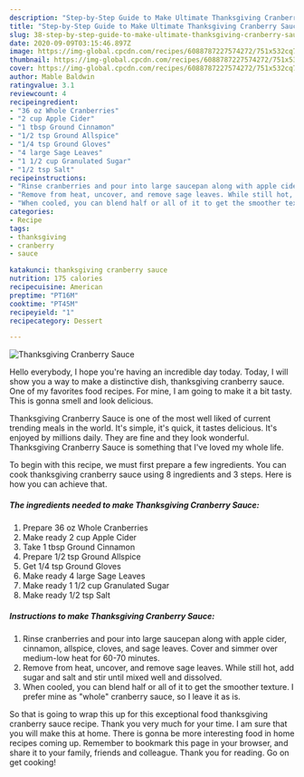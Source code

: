 ```yaml
---
description: "Step-by-Step Guide to Make Ultimate Thanksgiving Cranberry Sauce"
title: "Step-by-Step Guide to Make Ultimate Thanksgiving Cranberry Sauce"
slug: 38-step-by-step-guide-to-make-ultimate-thanksgiving-cranberry-sauce
date: 2020-09-09T03:15:46.897Z
image: https://img-global.cpcdn.com/recipes/6088787227574272/751x532cq70/thanksgiving-cranberry-sauce-recipe-main-photo.jpg
thumbnail: https://img-global.cpcdn.com/recipes/6088787227574272/751x532cq70/thanksgiving-cranberry-sauce-recipe-main-photo.jpg
cover: https://img-global.cpcdn.com/recipes/6088787227574272/751x532cq70/thanksgiving-cranberry-sauce-recipe-main-photo.jpg
author: Mable Baldwin
ratingvalue: 3.1
reviewcount: 4
recipeingredient:
- "36 oz Whole Cranberries"
- "2 cup Apple Cider"
- "1 tbsp Ground Cinnamon"
- "1/2 tsp Ground Allspice"
- "1/4 tsp Ground Gloves"
- "4 large Sage Leaves"
- "1 1/2 cup Granulated Sugar"
- "1/2 tsp Salt"
recipeinstructions:
- "Rinse cranberries and pour into large saucepan along with apple cider, cinnamon, allspice, cloves, and sage leaves. Cover and simmer over medium-low heat for 60-70 minutes."
- "Remove from heat, uncover, and remove sage leaves. While still hot, add sugar and salt and stir until mixed well and dissolved."
- "When cooled, you can blend half or all of it to get the smoother texture. I prefer mine as &#34;whole&#34; cranberry sauce, so I leave it as is."
categories:
- Recipe
tags:
- thanksgiving
- cranberry
- sauce

katakunci: thanksgiving cranberry sauce 
nutrition: 175 calories
recipecuisine: American
preptime: "PT16M"
cooktime: "PT45M"
recipeyield: "1"
recipecategory: Dessert

---
```



![Thanksgiving Cranberry Sauce](https://img-global.cpcdn.com/recipes/6088787227574272/751x532cq70/thanksgiving-cranberry-sauce-recipe-main-photo.jpg)

Hello everybody, I hope you're having an incredible day today. Today, I will show you a way to make a distinctive dish, thanksgiving cranberry sauce. One of my favorites food recipes. For mine, I am going to make it a bit tasty. This is gonna smell and look delicious.



Thanksgiving Cranberry Sauce is one of the most well liked of current trending meals in the world. It's simple, it's quick, it tastes delicious. It's enjoyed by millions daily. They are fine and they look wonderful. Thanksgiving Cranberry Sauce is something that I've loved my whole life.


To begin with this recipe, we must first prepare a few ingredients. You can cook thanksgiving cranberry sauce using 8 ingredients and 3 steps. Here is how you can achieve that.

<!--inarticleads1-->

##### The ingredients needed to make Thanksgiving Cranberry Sauce:

1. Prepare 36 oz Whole Cranberries
1. Make ready 2 cup Apple Cider
1. Take 1 tbsp Ground Cinnamon
1. Prepare 1/2 tsp Ground Allspice
1. Get 1/4 tsp Ground Gloves
1. Make ready 4 large Sage Leaves
1. Make ready 1 1/2 cup Granulated Sugar
1. Make ready 1/2 tsp Salt




<!--inarticleads2-->

##### Instructions to make Thanksgiving Cranberry Sauce:

1. Rinse cranberries and pour into large saucepan along with apple cider, cinnamon, allspice, cloves, and sage leaves. Cover and simmer over medium-low heat for 60-70 minutes.
1. Remove from heat, uncover, and remove sage leaves. While still hot, add sugar and salt and stir until mixed well and dissolved.
1. When cooled, you can blend half or all of it to get the smoother texture. I prefer mine as &#34;whole&#34; cranberry sauce, so I leave it as is.




So that is going to wrap this up for this exceptional food thanksgiving cranberry sauce recipe. Thank you very much for your time. I am sure that you will make this at home. There is gonna be more interesting food in home recipes coming up. Remember to bookmark this page in your browser, and share it to your family, friends and colleague. Thank you for reading. Go on get cooking!
